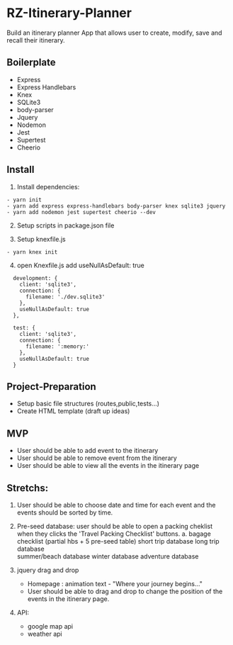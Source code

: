 # RZ-Itinerary-Planner

Build an itinerary planner App that allows user to create, modify, save and recall their itinerary.

## Boilerplate

 - Express
 - Express Handlebars
 - Knex
 - SQLite3
 - body-parser
 - Jquery
 - Nodemon
 - Jest
 - Supertest
 - Cheerio
 

## Install

1. Install dependencies:
```
- yarn init
- yarn add express express-handlebars body-parser knex sqlite3 jquery
- yarn add nodemon jest supertest cheerio --dev
```

2. Setup scripts in package.json file

3. Setup knexfile.js

```
- yarn knex init
```
4. open Knexfile.js add  useNullAsDefault: true

```
  development: {
    client: 'sqlite3',
    connection: {
      filename: './dev.sqlite3'
    },
    useNullAsDefault: true
  },

  test: {
    client: 'sqlite3',
    connection: {
      filename: ':memory:'
    },
    useNullAsDefault: true
  }
  ```

## Project-Preparation
- Setup basic file structures (routes,public,tests...)
- Create HTML template (draft up ideas)

## MVP
- User should be able to add event to the itinerary
- User should be able to remove event from the itinerary
- User should be able to view all the events in the itinerary page

## Stretchs:

1. User should be able to choose date and time for each event and the events should be sorted by time.

2. Pre-seed database: user should be able to open a packing cheklist when they clicks the 'Travel Packing Checklist' buttons.
	 a. bagage checklist (partial hbs + 5 pre-seed table)
         short trip database
         long trip  database	
         summer/beach  database	
         winter        database
         adventure     database

3. jquery drag and drop 
    - Homepage : animation text - "Where your journey begins..."
    - User should be able to drag and drop to change the position of the events in the itinerary page.

4. API: 
   - google map api
   - weather api